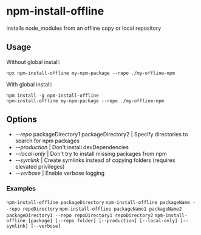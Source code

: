 # npm-install-offline
Installs node_modules from an offline copy or local repository

## Usage
Without global install:
```
npx npm-install-offline my-npm-package --repo ./my-offline-npm
```
With global install:
```
npm install -g npm-install-offline
npm-install-offline my-npm-package --repo ./my-offline-npm
```

## Options
- *--repo* packageDirectory1 packageDirectory2 | Specify directories to search for npm packages
- *--production* | Don't install devDependencies
- *--local-only* | Don't try to install missing packages from npm
- *--symlink* | Create symlinks instead of copying folders (requires elevated privileges)
- *--verbose* | Enable verbose logging

### Examples
```npm-install-offline packageDirectory```
```npm-install-offline packageName --repo repoDirectory```
```npm-install-offline packageName1 packageName2 packageDirectory1 --repo repoDirectory1 repoDirectory2```
```npm-install-offline [package] [--repo folder] [--production] [--local-only] [--symlink] [--verbose]```